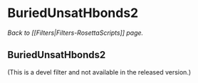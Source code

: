 # BuriedUnsatHbonds2 
*Back to [[Filters|Filters-RosettaScripts]] page.*
## BuriedUnsatHbonds2 

(This is a devel filter and not available in the released version.)



